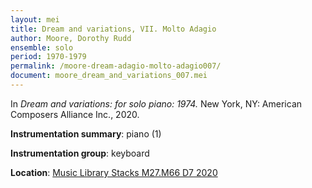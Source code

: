 ```yaml
---
layout: mei
title: Dream and variations, VII. Molto Adagio
author: Moore, Dorothy Rudd
ensemble: solo
period: 1970-1979
permalink: /moore-dream-adagio-molto-adagio007/
document: moore_dream_and_variations_007.mei
---
```


In *Dream and variations: for solo piano: 1974.* New York, NY: American Composers Alliance Inc., 2020.

**Instrumentation summary**: piano (1)

**Instrumentation group**: keyboard

**Location**: <a href="https://tufts.primo.exlibrisgroup.com/permalink/01TUN_INST/1kc9gia/alma991018326542503851" target="_blank">Music Library Stacks M27.M66 D7 2020</a>
